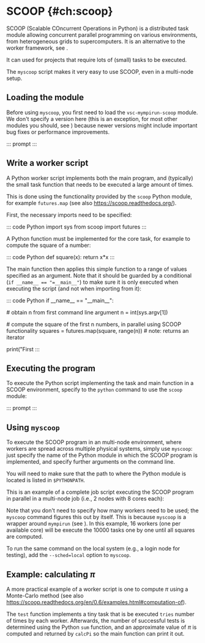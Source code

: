 # SCOOP {#ch:scoop}

SCOOP (Scalable COncurrent Operations in Python) is a distributed task
module allowing concurrent parallel programming on various environments,
from heterogeneous grids to supercomputers. It is an alternative to the
worker framework, see .

It can used for projects that require lots of (small) tasks to be
executed.

The `myscoop` script makes it very easy to use SCOOP, even in a
multi-node setup.

## Loading the module

Before using `myscoop`, you first need to load the `vsc-mympirun-scoop`
module. We don't specify a version here (this is an exception, for most
other modules you should, see ) because newer versions might include
important bug fixes or performance improvements.

::: prompt
:::

## Write a worker script

A Python worker script implements both the main program, and (typically)
the small task function that needs to be executed a large amount of
times.

This is done using the functionality provided by the `scoop` Python
module, for example `futures.map` (see also
<https://scoop.readthedocs.org/>).

First, the necessary imports need to be specified:

::: code
Python import sys from scoop import futures
:::

A Python function must be implemented for the core task, for example to
compute the square of a number:

::: code
Python def square(x): return x\*x
:::

The main function then applies this simple function to a range of values
specified as an argument. Note that it should be guarded by a
conditional (`if __name__ == "=__main__"`) to make sure it is only
executed when executing the script (and not when importing from it):

::: code
Python if \_\_name\_\_ == \"\_\_main\_\_\":

\# obtain n from first command line argument n = int(sys.argv\[1\])

\# compute the square of the first n numbers, in parallel using SCOOP
functionality squares = futures.map(square, range(n)) \# note: returns
an iterator

print(\"First
:::

## Executing the program

To execute the Python script implementing the task and main function in
a SCOOP environment, specify to the `python` command to use the `scoop`
module:

::: prompt
:::

## Using `myscoop`

To execute the SCOOP program in an multi-node environment, where workers
are spread across multiple physical systems, simply use `myscoop`: just
specify the name of the Python module in which the SCOOP program is
implemented, and specify further arguments on the command line.

You will need to make sure that the path to where the Python module is
located is listed in `$PYTHONPATH`.

This is an example of a complete job script executing the SCOOP program
in parallel in a multi-node job (i.e., 2 nodes with 8 cores each):

Note that you don't need to specify how many workers need to be used;
the `myscoop` command figures this out by itself. This is because
`myscoop` is a wrapper around `mympirun` (see ). In this example, 16
workers (one per available core) will be execute the 10000 tasks one by
one until all squares are computed.

To run the same command on the local system (e.g., a login node for
testing), add the `--sched=local` option to `myscoop`.

## Example: calculating $\pi$

A more practical example of a worker script is one to compute $\pi$
using a Monte-Carlo method (see also
<https://scoop.readthedocs.org/en/0.6/examples.html#computation-of>).

The `test` function implements a tiny task that is be executed `tries`
number of times by each worker. Afterwards, the number of successful
tests is determined using the Python `sum` function, and an approximate
value of $\pi$ is computed and returned by `calcPi` so the main function
can print it out.
